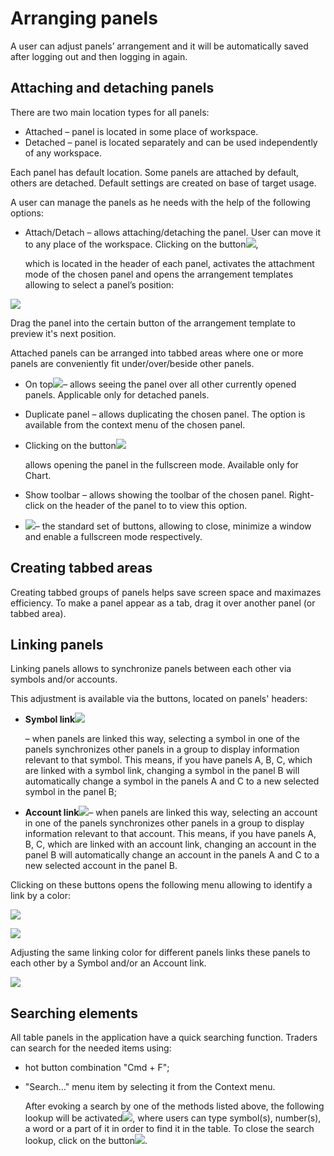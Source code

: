 # Arranging panels

A user can adjust panels’ arrangement and it will be automatically saved after logging out and then logging in again.

## Attaching and detaching panels

There are two main location types for all panels:

* Attached – panel is located in some place of workspace.
* Detached – panel is located separately and can be used independently of any workspace. 

Each panel has default location. Some panels are attached by default, others are detached. Default settings are created on base of target usage.

A user can manage the panels as he needs with the help of the following options:

* Attach/Detach – allows attaching/detaching the panel. User can move it to any place of the workspace. Clicking on the button![](../../../.gitbook/assets/attach.png), 

  which is located in the header of each panel, activates the attachment mode of the chosen panel and opens the arrangement templates allowing to select a panel’s position:

![](../../../.gitbook/assets/cross.png)

Drag the panel into the certain button of the arrangement template to preview it's next position.

Attached panels can be arranged into tabbed areas where one or more panels are conveniently fit under/over/beside other panels.

* On top![](../../../.gitbook/assets/maximize.png)– allows seeing the panel over all other currently opened panels. Applicable only for detached panels.
* Duplicate panel – allows duplicating the chosen panel. The option is available from the context menu of the chosen panel.
* Clicking on the button![](../../../.gitbook/assets/fulscreen.png)

  allows opening the panel in the fullscreen mode. Available only for Chart.

* Show toolbar – allows showing the toolbar of the chosen panel. Right-click on the header of the panel to to view this option.
* ![](../../../.gitbook/assets/close-and-open-copy.png)– the standard set of buttons, allowing to close, minimize a window and enable a fullscreen mode respectively.

## Creating tabbed areas

Creating tabbed groups of panels helps save screen space and maximazes efficiency. To make a panel appear as a tab, drag it over another panel \(or tabbed area\).

## Linking panels

Linking panels allows to synchronize panels between each other via symbols and/or accounts.

This adjustment is available via the buttons, located on panels' headers:

* **Symbol link**![](../../../.gitbook/assets/link.png)

  – when panels are linked this way, selecting a symbol in one of the panels synchronizes other panels in a group to display information relevant to that symbol. This means, if you have panels A, B, C, which are linked with a symbol link, changing a symbol in the panel B will automatically change a symbol in the panels A and C to a new selected symbol in the panel B; 

* **Account link**![](../../../.gitbook/assets/user.png)– when panels are linked this way, selecting an account in one of the panels synchronizes other panels in a group to display information relevant to that account. This means, if you have panels A, B, C, which are linked with an account link, changing an account in the panel B will automatically change an account in the panels A and C to a new selected account in the panel B.            

Clicking on these buttons opens the following menu allowing to identify a link by a color:

![](../../../.gitbook/assets/symbol-link-big.png)

![](../../../.gitbook/assets/account-big.png)

Adjusting the same linking color for different panels links these panels to each other by a Symbol and/or an Account link.

![](../../../.gitbook/assets/new-linking-drawing.png)

## Searching elements

All table panels in the application have a quick searching function. Traders can search for the needed items using:

* hot button combination "Cmd + F";
* "Search…" menu item by selecting it from the Context menu.

  After evoking a search by one of the methods listed above, the following lookup will be activated![](../../../.gitbook/assets/search-add.png), where users can type symbol\(s\), number\(s\), a word or a part of it in order to find it in the table. To close the search lookup, click on the button![](../../../.gitbook/assets/cross-add.png).

